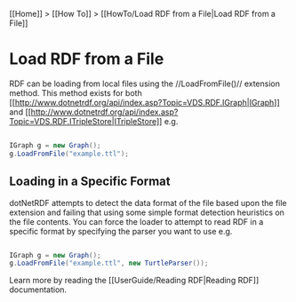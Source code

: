 [[Home]] > [[How To]] > [[HowTo/Load RDF from a File|Load RDF from a File]]

# Load RDF from a File 

RDF can be loading from local files using the //LoadFromFile()// extension method.  This method exists for both [[http://www.dotnetrdf.org/api/index.asp?Topic=VDS.RDF.IGraph|IGraph]] and [[http://www.dotnetrdf.org/api/index.asp?Topic=VDS.RDF.ITripleStore|ITripleStore]] e.g.

```csharp

IGraph g = new Graph();
g.LoadFromFile("example.ttl");
```

## Loading in a Specific Format 

dotNetRDF attempts to detect the data format of the file based upon the file extension and failing that using some simple format detection heuristics on the file contents.  You can force the loader to attempt to read RDF in a specific format by specifying the parser you want to use e.g.

```csharp

IGraph g = new Graph();
g.LoadFromFile("example.ttl", new TurtleParser());
```

Learn more by reading the [[UserGuide/Reading RDF|Reading RDF]] documentation.